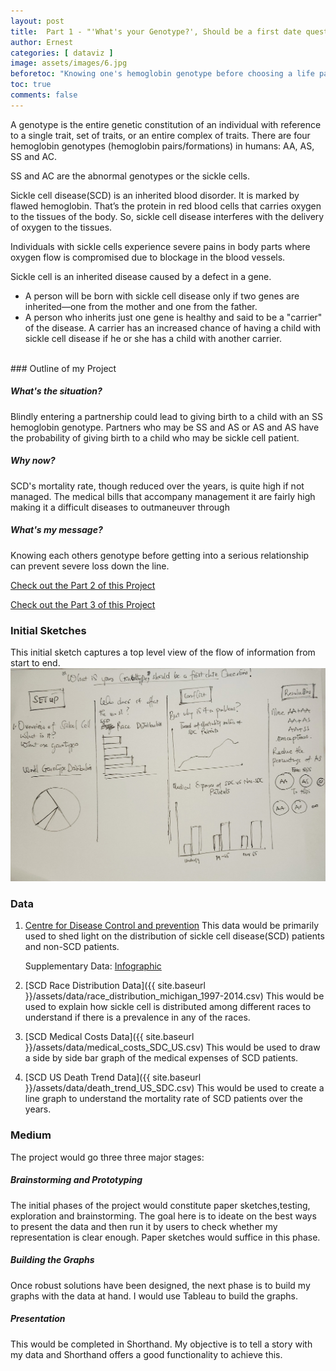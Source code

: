 ```yaml
---
layout: post
title:  Part 1 - "'What's your Genotype?', Should be a first date question!"
author: Ernest
categories: [ dataviz ]
image: assets/images/6.jpg
beforetoc: "Knowing one's hemoglobin genotype before choosing a life partner is important because there may be compatibility issues which could have devastating effects when it comes to conception."
toc: true
comments: false
---
```

A genotype is the entire genetic constitution of an individual with reference to a single trait, set of traits, or an entire complex of traits.
There are four hemoglobin genotypes (hemoglobin pairs/formations) in humans: AA, AS, SS and AC.

SS and AC are the abnormal genotypes or the sickle cells.

Sickle cell disease(SCD) is an inherited blood disorder. It is marked by flawed hemoglobin. That’s the protein in red blood cells that carries oxygen to the tissues of the body. So, sickle cell disease interferes with the delivery of oxygen to the tissues.

Individuals with sickle cells experience severe pains in body parts where oxygen flow is compromised due to blockage in the blood vessels.

Sickle cell is an inherited disease caused by a defect in a gene.

- A person will be born with sickle cell disease only if two genes are inherited—one from the mother and one from the father.
- A person who inherits just one gene is healthy and said to be a "carrier" of the disease. A carrier has an increased chance of having a child with sickle cell disease if he or she has a child with another carrier.

<br>
### Outline of my Project

##### What's the situation?
Blindly entering a partnership could lead to giving birth to a child with an SS hemoglobin genotype. Partners who may be SS and AS or AS and AS have the probability of giving birth to a child who may be sickle cell patient.
##### Why now?
SCD's mortality rate, though reduced over the years, is quite high if not managed. The medical bills that accompany management it are fairly high making it a difficult diseases to outmaneuver through
##### What's my message?
Knowing each others genotype before getting into a serious relationship can prevent severe loss down the line.

[Check out the Part 2 of this Project](https://jnrkufuor.github.io/kufuor-portfolio/final_project_ErnestKufuor_2/)

[Check out the Part 3 of this Project](https://jnrkufuor.github.io/kufuor-portfolio/final_project_ErnestKufuor_3/)


### Initial Sketches
This initial sketch captures a top level view of the flow of information from start to end.
<br><img src="../assets/images/initial.jpg" width="600">

### Data
1. [Centre for Disease Control and prevention](https://www.cdc.gov/ncbddd/sicklecell/data.html)
   This data would be primarily used to shed light on the distribution of sickle cell disease(SCD) patients and non-SCD patients.
   
   Supplementary Data: [Infographic](http://www.scdcoalition.org/pdfs/ASH_Infographic.pdf)
2. [SCD Race Distribution Data]({{ site.baseurl }}/assets/data/race_distribution_michigan_1997-2014.csv)
   This would be used to explain how sickle cell is distributed among different races to understand if there is a prevalence in any of the races.
3. [SCD Medical Costs Data]({{ site.baseurl }}/assets/data/medical_costs_SDC_US.csv)
   This would be used to draw a side by side bar graph of the medical expenses of SCD patients.
4. [SCD US Death Trend Data]({{ site.baseurl }}/assets/data/death_trend_US_SDC.csv)
   This would be used to create a line graph to understand the mortality rate of SCD patients over the years.


### Medium
The project would go three three major stages:
##### Brainstorming and Prototyping
The initial phases of the project would constitute paper sketches,testing, exploration and brainstorming. The goal here is to ideate on the best ways to present the data and then run it by users to check whether my representation is clear enough. Paper sketches would suffice in this phase.
##### Building the Graphs
Once robust solutions have been designed, the next phase is to build my graphs with the data at hand. I would use Tableau to build the graphs.
##### Presentation
This would be completed in Shorthand. My objective is to tell a story with my data and Shorthand offers a good functionality to achieve this.
